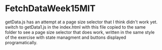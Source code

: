 # FetchDataWeek15MIT

getData.js has an attempt at a page size selector that I think didn't work yet. 
switch to getData1.js in the index.html with this file copied to the same folder to see a page size selector that does work, written in the same style of the exercise with state managment and buttons displayed programatically.
